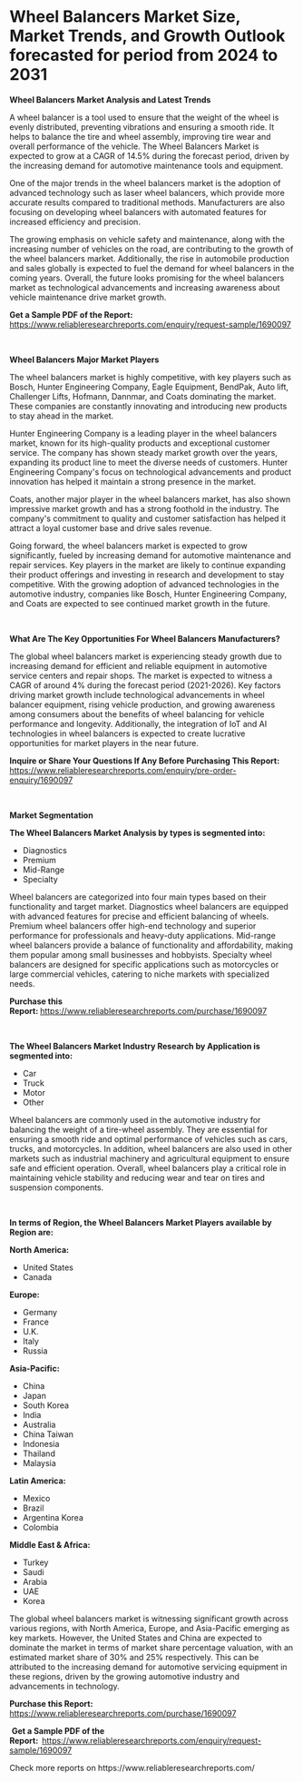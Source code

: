 <p><h1>Wheel Balancers Market Size, Market Trends, and Growth Outlook forecasted for period from 2024 to 2031</h1></p><p><strong>Wheel Balancers Market Analysis and Latest Trends</strong></p>
<p><p>A wheel balancer is a tool used to ensure that the weight of the wheel is evenly distributed, preventing vibrations and ensuring a smooth ride. It helps to balance the tire and wheel assembly, improving tire wear and overall performance of the vehicle. The Wheel Balancers Market is expected to grow at a CAGR of 14.5% during the forecast period, driven by the increasing demand for automotive maintenance tools and equipment.</p><p>One of the major trends in the wheel balancers market is the adoption of advanced technology such as laser wheel balancers, which provide more accurate results compared to traditional methods. Manufacturers are also focusing on developing wheel balancers with automated features for increased efficiency and precision.</p><p>The growing emphasis on vehicle safety and maintenance, along with the increasing number of vehicles on the road, are contributing to the growth of the wheel balancers market. Additionally, the rise in automobile production and sales globally is expected to fuel the demand for wheel balancers in the coming years. Overall, the future looks promising for the wheel balancers market as technological advancements and increasing awareness about vehicle maintenance drive market growth.</p></p>
<p><strong>Get a Sample PDF of the Report:&nbsp;</strong> <a href="https://www.reliableresearchreports.com/enquiry/request-sample/1690097">https://www.reliableresearchreports.com/enquiry/request-sample/1690097</a></p>
<p>&nbsp;</p>
<p><strong>Wheel Balancers Major Market Players</strong></p>
<p><p>The wheel balancers market is highly competitive, with key players such as Bosch, Hunter Engineering Company, Eagle Equipment, BendPak, Auto lift, Challenger Lifts, Hofmann, Dannmar, and Coats dominating the market. These companies are constantly innovating and introducing new products to stay ahead in the market.</p><p>Hunter Engineering Company is a leading player in the wheel balancers market, known for its high-quality products and exceptional customer service. The company has shown steady market growth over the years, expanding its product line to meet the diverse needs of customers. Hunter Engineering Company's focus on technological advancements and product innovation has helped it maintain a strong presence in the market.</p><p>Coats, another major player in the wheel balancers market, has also shown impressive market growth and has a strong foothold in the industry. The company's commitment to quality and customer satisfaction has helped it attract a loyal customer base and drive sales revenue.</p><p>Going forward, the wheel balancers market is expected to grow significantly, fueled by increasing demand for automotive maintenance and repair services. Key players in the market are likely to continue expanding their product offerings and investing in research and development to stay competitive. With the growing adoption of advanced technologies in the automotive industry, companies like Bosch, Hunter Engineering Company, and Coats are expected to see continued market growth in the future.</p></p>
<p>&nbsp;</p>
<p><strong>What Are The Key Opportunities For Wheel Balancers Manufacturers?</strong></p>
<p><p>The global wheel balancers market is experiencing steady growth due to increasing demand for efficient and reliable equipment in automotive service centers and repair shops. The market is expected to witness a CAGR of around 4% during the forecast period (2021-2026). Key factors driving market growth include technological advancements in wheel balancer equipment, rising vehicle production, and growing awareness among consumers about the benefits of wheel balancing for vehicle performance and longevity. Additionally, the integration of IoT and AI technologies in wheel balancers is expected to create lucrative opportunities for market players in the near future.</p></p>
<p><strong>Inquire or Share Your Questions If Any Before Purchasing This Report:</strong> <a href="https://www.reliableresearchreports.com/enquiry/pre-order-enquiry/1690097">https://www.reliableresearchreports.com/enquiry/pre-order-enquiry/1690097</a></p>
<p>&nbsp;</p>
<p><strong>Market Segmentation</strong></p>
<p><strong>The Wheel Balancers Market Analysis by types is segmented into:</strong></p>
<p><ul><li>Diagnostics</li><li>Premium</li><li>Mid-Range</li><li>Specialty</li></ul></p>
<p><p>Wheel balancers are categorized into four main types based on their functionality and target market. Diagnostics wheel balancers are equipped with advanced features for precise and efficient balancing of wheels. Premium wheel balancers offer high-end technology and superior performance for professionals and heavy-duty applications. Mid-range wheel balancers provide a balance of functionality and affordability, making them popular among small businesses and hobbyists. Specialty wheel balancers are designed for specific applications such as motorcycles or large commercial vehicles, catering to niche markets with specialized needs.</p></p>
<p><strong>Purchase this Report:&nbsp;</strong><a href="https://www.reliableresearchreports.com/purchase/1690097">https://www.reliableresearchreports.com/purchase/1690097</a></p>
<p>&nbsp;</p>
<p><strong>The Wheel Balancers Market Industry Research by Application is segmented into:</strong></p>
<p><ul><li>Car</li><li>Truck</li><li>Motor</li><li>Other</li></ul></p>
<p><p>Wheel balancers are commonly used in the automotive industry for balancing the weight of a tire-wheel assembly. They are essential for ensuring a smooth ride and optimal performance of vehicles such as cars, trucks, and motorcycles. In addition, wheel balancers are also used in other markets such as industrial machinery and agricultural equipment to ensure safe and efficient operation. Overall, wheel balancers play a critical role in maintaining vehicle stability and reducing wear and tear on tires and suspension components.</p></p>
<p>&nbsp;</p>
<p><strong>In terms of Region, the Wheel Balancers Market Players available by Region are:</strong></p>
<p>
    <p> <strong> North America: </strong>
        <ul>
            <li>United States</li>
            <li>Canada</li>
        </ul>
        </p> 
    <p> <strong> Europe: </strong>
        <ul>
            <li>Germany</li>
            <li>France</li>
            <li>U.K.</li>
            <li>Italy</li>
            <li>Russia</li>
        </ul>
        </p> 
    <p> <strong> Asia-Pacific: </strong>
        <ul>
            <li>China</li>
            <li>Japan</li>
            <li>South Korea</li>
            <li>India</li>
            <li>Australia</li>
            <li>China Taiwan</li>
            <li>Indonesia</li>
            <li>Thailand</li>
            <li>Malaysia</li>
        </ul>
        </p> 
    <p> <strong> Latin America: </strong>
        <ul>
            <li>Mexico</li>
            <li>Brazil</li>
            <li>Argentina Korea</li>
            <li>Colombia</li>
        </ul>
        </p> 
    <p> <strong> Middle East & Africa: </strong>
        <ul>
            <li>Turkey</li>
            <li>Saudi</li>
            <li>Arabia</li>
            <li>UAE</li>
            <li>Korea</li>
        </ul>
    </p>
    </p>
<p><p>The global wheel balancers market is witnessing significant growth across various regions, with North America, Europe, and Asia-Pacific emerging as key markets. However, the United States and China are expected to dominate the market in terms of market share percentage valuation, with an estimated market share of 30% and 25% respectively. This can be attributed to the increasing demand for automotive servicing equipment in these regions, driven by the growing automotive industry and advancements in technology.</p></p>
<p><strong>Purchase this Report: </strong><a href="https://www.reliableresearchreports.com/purchase/1690097">https://www.reliableresearchreports.com/purchase/1690097</a></p>
<p>&nbsp;<strong>Get a Sample PDF of the Report:&nbsp;&nbsp;</strong><a href="https://www.reliableresearchreports.com/enquiry/request-sample/1690097">https://www.reliableresearchreports.com/enquiry/request-sample/1690097</a></p>
<p><strong></strong></p>
<p>Check more reports on https://www.reliableresearchreports.com/</p>